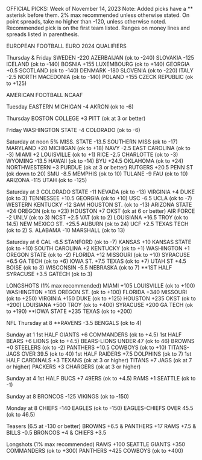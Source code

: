 OFFICIAL PICKS: Week of November 14, 2023
Note: Added picks have a ** asterisk before them. 2% max recommended unless otherwise stated. On point spreads, take no higher than -120, unless otherwise noted. Recommended pick is on the first team listed. Ranges on money lines and spreads listed in parenthesis.

EUROPEAN FOOTBALL
EURO 2024 QUALIFIERS

Thursday & Friday
SWEDEN -220 AZERBAIJAN (ok to -240)
SLOVAKIA -125 ICELAND (ok to -140)
BOSNIA +155 LUXEMBOURG (ok to +140)
GEORGIA +0.5 SCOTLAND (ok to -140)
DENMARK -180 SLOVENIA (ok to -220)
ITALY -2.5 NORTH MACEDONIA (ok to -140)
POLAND +155 CZECK REPUBLIC (ok to +125)

AMERICAN FOOTBALL
NCAAF

Tuesday
EASTERN MICHIGAN -4 AKRON (ok to -6)

Thursday
BOSTON COLLEGE +3 PITT (ok at 3 or better)

Friday
WASHINGTON STATE -4 COLORADO (ok to -6)

Saturday at noon
5% MISS. STATE -13.5 SOUTHERN MISS (ok to -17)
MARYLAND +20 MICHIGAN (ok to +18)
NAVY -2.5 EAST CAROLINA (ok to -3)
MIAMI +2 LOUISVILLE (ok to +1)
RICE -2.5 CHARLOTTE (ok to -3)
WYOMING -13.5 HAWAII (ok to -14)
BYU +24.5 OKLAHOMA (ok to +24)
NORTHWESTERN +3 PURDUE (ok at 3 or better)
RUTGERS +20.5 PENN ST (ok down to 20)
SMU -8.5 MEMPHIS (ok to 10)
TULANE -9 FAU (ok to 10)
ARIZONA -115 UTAH (ok to -125)

Saturday at 3
COLORADO STATE -11 NEVADA (ok to -13)
VIRGINIA +4 DUKE (ok to 3)
TENNESSEE +10.5 GEORGIA (ok to +10)
USC -6.5 UCLA (ok to -7)
WESTERN KENTUCKY -12 SAM HOUSTON ST. (ok to -13)
ARIZONA STATE +24 OREGON (ok to +23)
HOUSTON +7 OKST (ok at 6 or better)
AIR FORCE -2 UNLV (ok to 3)
NCST +2.5 VAT (ok to 2)
LOUISIANA +16.5 TROY (ok to 14.5)
NEW MEXICO ST. +25.5 AUBURN (ok to 24)
UCF +2.5 TEXAS TECH (ok to 2)
S. ALABAMA -10 MARSHALL (ok to 13)

Saturday at 6
CAL -6.5 STANFORD (ok to -7)
KANSAS +10 KANSAS STATE (ok to +10)
SOUTH CAROLINA +2 KENTUCKY (ok to +1)
WASHINGTON +1 OREGON STATE (ok to -2)
FLORIDA +12 MISSOURI (ok to +10)
SYRACUSE +6.5 GA TECH (ok to +6)
IOWA ST. +7.5 TEXAS (ok to +7)
UTAH ST +4.5 BOISE (ok to 3)
WISCONSIN -5.5 NEBRASKA (ok to 7)
**1ST HALF SYRACUSE +3.5 GATECH (ok to 3)

LONGSHOTS (1% max recommended)
MIAMI +105 LOUISVILLE (ok to +100)
WASHINGTON +105 OREGON ST. (ok to +100)
FLORIDA +340 MISSOURI (ok to +250)
VIRGINIA +150 DUKE (ok to +125)
HOUSTON +235 OKST (ok to +200)
LOUISIANA +500 TROY (ok to +400)
SYRACUSE +200 GA TECH (ok to +190)
**IOWA STATE +235 TEXAS (ok to +200)

NFL
Thursday at 8
**RAVENS -3.5 BENGALS (ok to 4)

Sunday at 1
1st HALF GIANTS +6 COMMANDERS (ok to +4.5)
1st HALF BEARS +6 LIONS (ok to +4.5)
BEARS-LIONS UNDER 47 (ok to 46)
BROWNS +0 STEELERS (ok to -2)
PANTHERS +10.5 COWBOYS (ok to +10)
TITANS-JAGS OVER 39.5 (ok to 40)
1st HALF RAIDERS +7.5 DOLPHINS (ok to 7)
1st HALF CARDINALS +3 TEXANS (ok at 3 or higher)
TITANS +7 JAGS (ok at 7 or higher)
PACKERS +3 CHARGERS (ok at 3 or higher)

Sunday at 4
1st HALF BUCS +7 49ERS (ok to +4.5)
RAMS +1 SEATTLE (ok to -1)

Sunday at 8
BRONCOS -125 VIKINGS (ok to -150)

Monday at 8
CHIEFS -140 EAGLES (ok to -150)
EAGLES-CHIEFS OVER 45.5 (ok to 46.5)

Teasers (6.5 at -130 or better)
BROWNS +6.5 & PANTHERS +17
RAMS +7.5 & BILLS -0.5
BRONCOS +4 & CHIEFS +3.5

Longshots (1% max recommended)
RAMS +100 SEATTLE
GIANTS +350 COMMANDERS (ok to +300)
PANTHERS +425 COWBOYS (ok to +400)